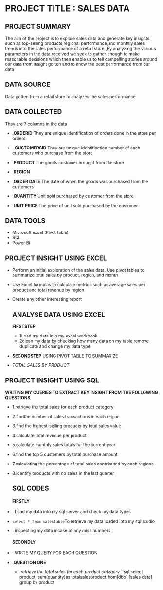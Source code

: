 #  PROJECT TITLE : SALES DATA

## PROJECT SUMMARY
The  aim of the project is to explore sales data and generate key insights such as top-selling products,regional performance,and monthly sales trends into the sales performance of a retail store ,By analyzing the various parameters in the data received we seek to gather enough to make reasonable decisions which then enable us to tell compelling stories around our data from insight gotten and to know the best performance from our data

## DATA SOURCE
Data gotten from a retail store to analyzes the sales performance

## DATA COLLECTED
They are 7 columns in the data
- .**ORDERID**
They are unique identification of orders done in the store per orders
- . **CUSTOMERSID**
They are unique identification number of each customers who purchase from the store
- .**PRODUCT**
The goods customer brought from the store
- .**REGION**

- .**ORDER DATE**
The date of when the goods was purchased from the customers
 - .**QUANTITY**
Unit sold purchased by customer from the store
- .**UNIT PRICE**
The price of unit sold purchased by the customer

## DATA TOOLS
- Microsoft excel 
(Pivot table)
- SQL
-  Power Bi 
## PROJECT INSIGHT USING EXCEL
- Perform an initial exploration of the sales data. Use pivot tables to summarize
total sales by product, region, and month

- Use Excel formulas to calculate metrics such as average sales per product and
total revenue by region

- Create any other interesting report
  ## ANALYSE DATA USING EXCEL
  **FIRSTSTEP**
  - 1Load my data into my excel workbook
  - 2clean my data by checking how many data on my table,remove duplicate and change my data type
 -  **SECONDSTEP**
  USING PIVOT TABLE TO SUMMARIZE
  - _TOTAL SALES BY PRODUCT_





 
## PROJECT INSIGHT USING SQL
 **WRITING MY QUERIES TO EXTRACT KEY INSIGHT FROM THE FOLLOWING QUESTIONS**,
- 1.retrieve the total sales for each product category
- 2.findthe number of sales transactions in each region
- 3.find the highest-selling products by total sales value
- 4.calculate total revenue per product
- 5.calculate monthly sales totals for the current year 
- 6.find the top 5 customers by total purchase amount
- 7.calculating the percentage of total sales contributed by each regions
- 8.identify products with no sales in the last quarter

  ## SQL CODES
  #### FIRSTLY
 - . Load my data into my sql server and check my data types
- ``
  select * from salestable
  ``To retrieve my data loaded into my sql studio
- . inspecting my data incase of any miss numbers
  #### SECONDLY
 - . WRITE MY QUERY FOR EACH QUESTION
- .**QUESTION ONE**
  - ._retrieve the total sales for each product category_
  ``sql
select product,
sum(quantity)as totalsalesproduct
from[dbo].[sales data]
group by product



  



  
  
  

